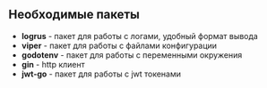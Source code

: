 ## Необходимые пакеты

- **logrus** - пакет для работы с логами, удобный формат вывода
- **viper** - пакет для работы с файлами конфигурации
- **godotenv** - пакет для работы с переменными окружения
- **gin** - http клиент
- **jwt-go** - пакет для работы с jwt токенами
